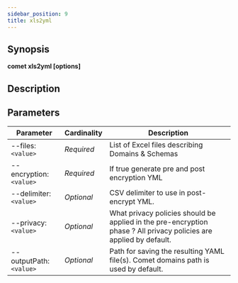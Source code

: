 ```yaml
---
sidebar_position: 9
title: xls2yml
---
```



## Synopsis

**comet xls2yml [options]**

## Description


## Parameters

Parameter|Cardinality|Description
---|---|---
--files:`<value>`|*Required*|List of Excel files describing Domains & Schemas
--encryption:`<value>`|*Required*|If true generate pre and post encryption YML
--delimiter:`<value>`|*Optional*|CSV delimiter to use in post-encrypt YML.
--privacy:`<value>`|*Optional*|What privacy policies should be applied in the pre-encryption phase ? All privacy policies are applied by default.
--outputPath:`<value>`|*Optional*|Path for saving the resulting YAML file(s). Comet domains path is used by default.
